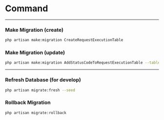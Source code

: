 # Command

--- 

### Make Migration (create)
```zsh
php artisan make:migration CreateRequestExecutionTable
```

### Make Migration (update)
```zsh
php artisan make:migration AddStatusCodeToRequestExecutionTable --table=request_executions
```

---


### Refresh Database (for develop)
```zsh
php artisan migrate:fresh --seed
```

### Rollback Migration
```zsh
php artisan migrate:rollback
```
